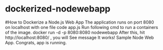 # dockerized-nodewebapp
#How to Dockerize a Node.js Web App
The application runs on port 8080 on localhost with one file code app.js
Run following cmd to run a containers of the image.
docker run -d -p 8080:8080 nodewebapp
After this, hit http://localhost:8080/ , you will See message It works! Sample Node Web App.
Congrats, app is running.
